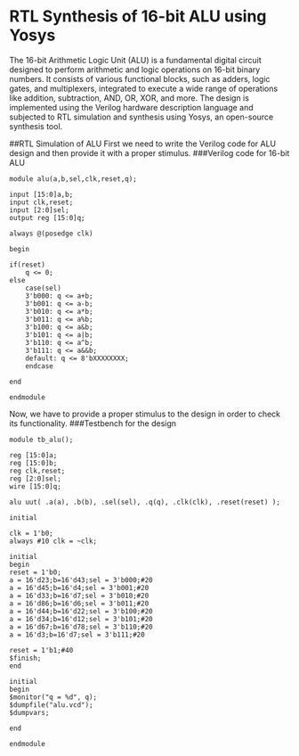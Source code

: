 # RTL Synthesis of 16-bit ALU using Yosys
The 16-bit Arithmetic Logic Unit (ALU) is a fundamental digital circuit designed to perform arithmetic and logic operations on 16-bit binary numbers. It consists of various functional blocks, such as adders, logic gates, and multiplexers, integrated to execute a wide range of operations like addition, subtraction, AND, OR, XOR, and more. The design is implemented using the Verilog hardware description language and subjected to RTL simulation and synthesis using Yosys, an open-source synthesis tool.

##RTL Simulation of ALU
First we need to write the Verilog code for ALU design and then provide it with a proper stimulus. 
###Verilog code for 16-bit ALU 
```
module alu(a,b,sel,clk,reset,q);

input [15:0]a,b;
input clk,reset;
input [2:0]sel;
output reg [15:0]q;

always @(posedge clk)

begin

if(reset)
	q <= 0;
else
	case(sel)
	3'b000: q <= a+b;
	3'b001: q <= a-b;
	3'b010: q <= a*b;
	3'b011: q <= a%b;
	3'b100: q <= a&b;
	3'b101: q <= a|b;
	3'b110: q <= a^b;
	3'b111: q <= a&&b;
	default: q <= 8'bXXXXXXXX;
	endcase
	
end

endmodule
```

Now, we have to provide a proper stimulus to the design in order to check its functionality.
###Testbench for the design
```
module tb_alu();

reg [15:0]a;
reg [15:0]b;
reg clk,reset;
reg [2:0]sel;
wire [15:0]q;

alu uut( .a(a), .b(b), .sel(sel), .q(q), .clk(clk), .reset(reset) );

initial

clk = 1'b0;
always #10 clk = ~clk;

initial 
begin
reset = 1'b0;
a = 16'd23;b=16'd43;sel = 3'b000;#20
a = 16'd45;b=16'd4;sel = 3'b001;#20
a = 16'd33;b=16'd7;sel = 3'b010;#20
a = 16'd86;b=16'd6;sel = 3'b011;#20
a = 16'd44;b=16'd22;sel = 3'b100;#20
a = 16'd34;b=16'd12;sel = 3'b101;#20
a = 16'd67;b=16'd78;sel = 3'b110;#20
a = 16'd3;b=16'd7;sel = 3'b111;#20

reset = 1'b1;#40
$finish;
end

initial
begin
$monitor("q = %d", q);
$dumpfile("alu.vcd");
$dumpvars;

end

endmodule
```

